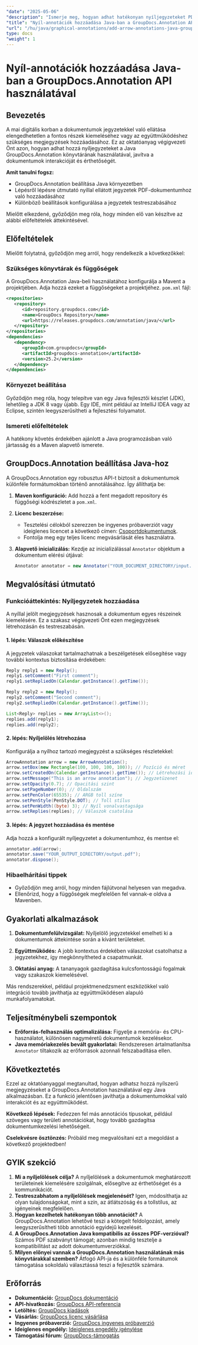 ```yaml
---
"date": "2025-05-06"
"description": "Ismerje meg, hogyan adhat hatékonyan nyíljegyzeteket PDF-ekhez a Java-hoz készült GroupDocs.Annotation könyvtár segítségével. Növelje a dokumentumok érthetőségét és az együttműködést."
"title": "Nyíl-annotációk hozzáadása Java-ban a GroupDocs.Annotation API segítségével"
"url": "/hu/java/graphical-annotations/add-arrow-annotations-java-groupdocs/"
type: docs
"weight": 1
---
```


# Nyíl-annotációk hozzáadása Java-ban a GroupDocs.Annotation API használatával

## Bevezetés

A mai digitális korban a dokumentumok jegyzetekkel való ellátása elengedhetetlen a fontos részek kiemeléséhez vagy az együttműködéshez szükséges megjegyzések hozzáadásához. Ez az oktatóanyag végigvezeti Önt azon, hogyan adhat hozzá nyíljegyzeteket a Java GroupDocs.Annotation könyvtárának használatával, javítva a dokumentumok interakcióját és érthetőségét.

**Amit tanulni fogsz:**
- GroupDocs.Annotation beállítása Java környezetben
- Lépésről lépésre útmutató nyíllal ellátott jegyzetek PDF-dokumentumhoz való hozzáadásához
- Különböző beállítások konfigurálása a jegyzetek testreszabásához

Mielőtt elkezdené, győződjön meg róla, hogy minden elő van készítve az alábbi előfeltételek áttekintésével.

## Előfeltételek

Mielőtt folytatná, győződjön meg arról, hogy rendelkezik a következőkkel:

### Szükséges könyvtárak és függőségek
A GroupDocs.Annotation Java-beli használatához konfigurálja a Mavent a projektjében. Adja hozzá ezeket a függőségeket a projektjéhez. `pom.xml` fájl:

```xml
<repositories>
   <repository>
      <id>repository.groupdocs.com</id>
      <name>GroupDocs Repository</name>
      <url>https://releases.groupdocs.com/annotation/java/</url>
   </repository>
</repositories>
<dependencies>
   <dependency>
      <groupId>com.groupdocs</groupId>
      <artifactId>groupdocs-annotation</artifactId>
      <version>25.2</version>
   </dependency>
</dependencies>
```

### Környezet beállítása
Győződjön meg róla, hogy telepítve van egy Java fejlesztői készlet (JDK), lehetőleg a JDK 8 vagy újabb. Egy IDE, mint például az IntelliJ IDEA vagy az Eclipse, szintén leegyszerűsítheti a fejlesztési folyamatot.

### Ismereti előfeltételek
A hatékony követés érdekében ajánlott a Java programozásban való jártasság és a Maven alapvető ismerete.

## GroupDocs.Annotation beállítása Java-hoz

A GroupDocs.Annotation egy robusztus API-t biztosít a dokumentumok különféle formátumokban történő annotálásához. Így állíthatja be:

1. **Maven konfiguráció:**
   Add hozzá a fent megadott repository és függőségi kódrészletet a `pom.xml`.

2. **Licenc beszerzése:**
   - Tesztelési célokból szerezzen be ingyenes próbaverziót vagy ideiglenes licencet a következő címen: [Csoportdokumentumok](https://purchase.groupdocs.com/temporary-license/).
   - Fontolja meg egy teljes licenc megvásárlását éles használatra.

3. **Alapvető inicializálás:**
   Kezdje az inicializálással `Annotator` objektum a dokumentum elérési útjával:

   ```java
   Annotator annotator = new Annotator("YOUR_DOCUMENT_DIRECTORY/input.pdf");
   ```

## Megvalósítási útmutató

### Funkcióáttekintés: Nyíljegyzetek hozzáadása
A nyíllal jelölt megjegyzések hasznosak a dokumentum egyes részeinek kiemelésére. Ez a szakasz végigvezeti Önt ezen megjegyzések létrehozásán és testreszabásán.

#### 1. lépés: Válaszok előkészítése 
A jegyzetek válaszokat tartalmazhatnak a beszélgetések elősegítése vagy további kontextus biztosítása érdekében:

```java
Reply reply1 = new Reply();
reply1.setComment("First comment");
reply1.setRepliedOn(Calendar.getInstance().getTime());

Reply reply2 = new Reply();
reply2.setComment("Second comment");
reply2.setRepliedOn(Calendar.getInstance().getTime());

List<Reply> replies = new ArrayList<>();
replies.add(reply1);
replies.add(reply2);
```

#### 2. lépés: Nyíljelölés létrehozása 
Konfigurálja a nyílhoz tartozó megjegyzést a szükséges részletekkel:

```java
ArrowAnnotation arrow = new ArrowAnnotation();
arrow.setBox(new Rectangle(100, 100, 100, 100)); // Pozíció és méret
arrow.setCreatedOn(Calendar.getInstance().getTime()); // Létrehozási idő
arrow.setMessage("This is an arrow annotation"); // Jegyzetüzenet
arrow.setOpacity(0.7); // Opacitási szint
arrow.setPageNumber(0); // Oldalszám
arrow.setPenColor(65535); // ARGB toll színe
arrow.setPenStyle(PenStyle.DOT); // Toll stílus
arrow.setPenWidth((byte) 3); // Nyíl vonalvastagsága
arrow.setReplies(replies); // Válaszok csatolása
```

#### 3. lépés: A jegyzet hozzáadása és mentése 
Adja hozzá a konfigurált nyíljegyzetet a dokumentumhoz, és mentse el:

```java
annotator.add(arrow);
annotator.save("YOUR_OUTPUT_DIRECTORY/output.pdf");
annotator.dispose();
```

### Hibaelhárítási tippek
- Győződjön meg arról, hogy minden fájlútvonal helyesen van megadva.
- Ellenőrizd, hogy a függőségek megfelelően fel vannak-e oldva a Mavenben.

## Gyakorlati alkalmazások

1. **Dokumentumfelülvizsgálat:**
   Nyíljelölő jegyzetekkel emelheti ki a dokumentumok áttekintése során a kívánt területeket.
   
2. **Együttműködés:**
   A jobb kontextus érdekében válaszokat csatolhatsz a jegyzetekhez, így megkönnyítheted a csapatmunkát.
3. **Oktatási anyag:**
   A tananyagok gazdagítása kulcsfontosságú fogalmak vagy szakaszok kiemelésével.

Más rendszerekkel, például projektmenedzsment eszközökkel való integráció tovább javíthatja az együttműködésen alapuló munkafolyamatokat.

## Teljesítménybeli szempontok
- **Erőforrás-felhasználás optimalizálása:** Figyelje a memória- és CPU-használatot, különösen nagyméretű dokumentumok kezelésekor.
- **Java memóriakezelés bevált gyakorlatai:** Rendszeresen ártalmatlanítsa `Annotator` tiltakozik az erőforrások azonnali felszabadítása ellen.

## Következtetés
Ezzel az oktatóanyaggal megtanultad, hogyan adhatsz hozzá nyílszerű megjegyzéseket a GroupDocs.Annotation használatával egy Java alkalmazásban. Ez a funkció jelentősen javíthatja a dokumentumokkal való interakciót és az együttműködést.

**Következő lépések:**
Fedezzen fel más annotációs típusokat, például szöveges vagy területi annotációkat, hogy tovább gazdagítsa dokumentumkezelési lehetőségeit.

**Cselekvésre ösztönzés:** Próbáld meg megvalósítani ezt a megoldást a következő projektedben!

## GYIK szekció

1. **Mi a nyíljelölések célja?**
   A nyíljelölések a dokumentumok meghatározott területeinek kiemelésére szolgálnak, elősegítve az érthetőséget és a kommunikációt.
2. **Testreszabhatom a nyíljelölések megjelenését?**
   Igen, módosíthatja az olyan tulajdonságokat, mint a szín, az átlátszóság és a tollstílus, az igényeinek megfelelően.
3. **Hogyan kezelhetek hatékonyan több annotációt?**
   A GroupDocs.Annotation lehetővé teszi a kötegelt feldolgozást, amely leegyszerűsítheti több annotáció egyidejű kezelését.
4. **A GroupDocs.Annotation Java kompatibilis az összes PDF-verzióval?**
   Számos PDF szabványt támogat; azonban mindig tesztelje a kompatibilitást az adott dokumentumverziókkal.
5. **Milyen előnyei vannak a GroupDocs.Annotation használatának más könyvtárakkal szemben?**
   Átfogó API-ja és a különféle formátumok támogatása sokoldalú választássá teszi a fejlesztők számára.

## Erőforrás
- **Dokumentáció:** [GroupDocs dokumentáció](https://docs.groupdocs.com/annotation/java/)
- **API-hivatkozás:** [GroupDocs API-referencia](https://reference.groupdocs.com/annotation/java/)
- **Letöltés:** [GroupDocs kiadások](https://releases.groupdocs.com/annotation/java/)
- **Vásárlás:** [GroupDocs licenc vásárlása](https://purchase.groupdocs.com/buy)
- **Ingyenes próbaverzió:** [GroupDocs ingyenes próbaverzió](https://releases.groupdocs.com/annotation/java/)
- **Ideiglenes engedély:** [Ideiglenes engedély igénylése](https://purchase.groupdocs.com/temporary-license/)
- **Támogatási fórum:** [GroupDocs-támogatás](https://forum.groupdocs.com/c/annotation/)